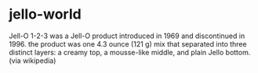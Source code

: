 # jello-world
Jell-O 1-2-3 was a Jell-O product introduced in 1969 and discontinued in 1996. the product was one 4.3 ounce (121 g) mix that separated into three distinct layers: a creamy top, a mousse-like middle, and plain Jello bottom. (via wikipedia)

